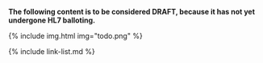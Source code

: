 <div markdown="1" class="stu-note">

**The following content is to be considered DRAFT, because it has not yet undergone HL7 balloting.**

{% include img.html img="todo.png" %}

</div>

{% include link-list.md %}
